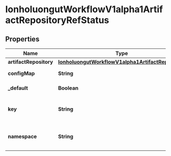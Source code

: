 

# IonholuongutWorkflowV1alpha1ArtifactRepositoryRefStatus


## Properties

Name | Type | Description | Notes
------------ | ------------- | ------------- | -------------
**artifactRepository** | [**IonholuongutWorkflowV1alpha1ArtifactRepository**](IonholuongutWorkflowV1alpha1ArtifactRepository.md) |  |  [optional]
**configMap** | **String** | The name of the config map. Defaults to \&quot;artifact-repositories\&quot;. |  [optional]
**_default** | **Boolean** | If this ref represents the default artifact repository, rather than a config map. |  [optional]
**key** | **String** | The config map key. Defaults to the value of the \&quot;workflows.nholuongut.io/default-artifact-repository\&quot; annotation. |  [optional]
**namespace** | **String** | The namespace of the config map. Defaults to the workflow&#39;s namespace, or the controller&#39;s namespace (if found). |  [optional]



